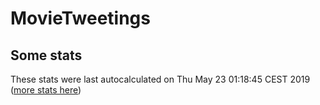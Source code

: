 # MovieTweetings
## Some stats

These stats were last autocalculated on Thu May 23 01:18:45 CEST 2019  ([more stats here](./stats.md))

